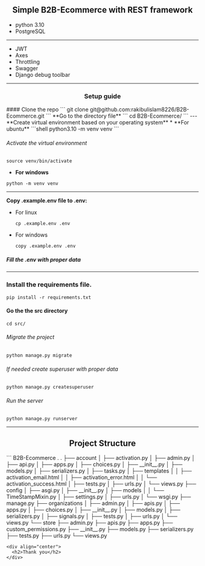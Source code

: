 <div align="center">
  <h2>Simple B2B-Ecommerce with REST framework</h2>
</div>

* python 3.10
* PostgreSQL
---
* JWT
* Axes
* Throttling
* Swagger
* Django debug toolbar


---

<div align="center">
  <h3>Setup guide</h3>
</div>
#### Clone the repo
```
git clone git@github.com:rakibulislam8226/B2B-Ecommerce.git
```
**Go to the directory file**
```
cd B2B-Ecommerce/
```
---
**Create virtual environment based on your operating system**
 * **For ubuntu**
 ```shell
python3.10 -m venv venv
  ```

  ###### Activate the virtual environment
 ```shell
source venv/bin/activate
  ```
 * **For windows**
 ```shell
python -m venv venv
  ```

---
**Copy .example.env file to .env:**

  * For linux
    ```shell
    cp .example.env .env
    ```
  * For windows
    ```shell
    copy .example.env .env
    ```
##### Fill the .env with proper data
---
### Install the requirements file.
```
pip install -r requirements.txt
```
#### Go the the src directory
```
cd src/
```

  ###### Migrate the project
 ```shell
python manage.py migrate
  ```
  ###### If needed create superuser with proper data
  ```
  python manage.py createsuperuser
  ```
  ###### Run the server
 ```shell
python manage.py runserver
  ```
---
<div align="center">
  <h2>Project Structure</h2>
</div>
```
B2B-Ecommerce
.
.
├── account
│   ├── activation.py
│   ├── admin.py
│   ├── api.py
│   ├── apps.py
│   ├── choices.py
│   ├── __init__.py
│   ├── models.py
│   ├── serializers.py
│   ├── tasks.py
│   ├── templates
│   │   ├── activation_email.html
│   │   ├── activation_error.html
│   │   └── activation_success.html
│   ├── tests.py
│   ├── urls.py
│   └── views.py
├── config
│   ├── asgi.py
│   ├── __init__.py
│   ├── models
│   │   └── TimeStampMixin.py
│   ├── settings.py
│   ├── urls.py
│   └── wsgi.py
├── manage.py
├── organizations
│   ├── admin.py
│   ├── apis.py
│   ├── apps.py
│   ├── choices.py
│   ├── __init__.py
│   ├── models.py
│   ├── serializers.py
│   ├── signals.py
│   ├── tests.py
│   ├── urls.py
│   └── views.py
└── store
    ├── admin.py
    ├── apis.py
    ├── apps.py
    ├── custom_permissions.py
    ├── __init__.py
    ├── models.py
    ├── serializers.py
    ├── tests.py
    ├── urls.py
    └── views.py

```
<div align="center">
  <h2>Thank you</h2>
</div>
